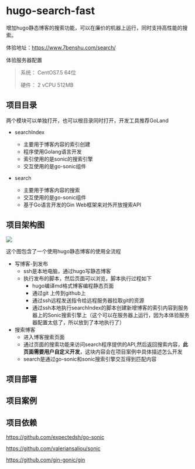 # hugo-search-fast
增加hugo静态博客的搜索功能，可以在廉价的机器上运行，同时支持高性能的搜索。

体验地址：https://www.7benshu.com/search/

体验服务器配置

> 系统： CentOS7.5 64位
>
> 硬件： 2 vCPU 512MB

## 项目目录

两个模块可以单独打开，也可以根目录同时打开，开发工具推荐GoLand

* searchIndex 
  * 主要用于博客内容的索引创建
  * 程序使用Golang语言开发
  * 索引使用的是sonic的搜索引擎
  * 交互使用的是go-sonic组件

* search
  * 主要用于博客内容的搜索
  * 交互使用的是go-sonic组件
  * 基于Go语言开发的Gin Web框架来对外开放搜索API

## 项目架构图

![](https://sevenbooks.oss-cn-hangzhou.aliyuncs.com/postimages/20200805210730.png)

这个图包含了一个使用hugo静态博客的使用全流程

* 写博客-到发布
  * ssh是本地电脑，通过hugo写静态博客
  * 执行发布的脚本，然后页面可以浏览，脚本执行过程如下
    * hugo编译md格式博客编程静态页面
    * 通过git 上传到github上
    * 通过ssh远程发送指令给远程服务器拉取git的资源
    * 通过ssh本地执行searchIndex的脚本创建新增博客的索引内容到服务器上的Sonic搜索引擎上（这个可以在服务器上运行，因为本体验服务器配置太低了，所以放到了本地执行了）
* 搜索博客
  * 进入博客搜索页面
  * 通过页面的搜索功能来访问search程序提供的API,然后返回搜索内容，**此页面需要用户自定义开发**，这块内容会在项目案例中具体描述怎么开发
  * search是通过go-sonic和sonic搜索引擎交互得到匹配内容

## 项目部署



## 项目案例



## 项目依赖

https://github.com/expectedsh/go-sonic

https://github.com/valeriansaliou/sonic

https://github.com/gin-gonic/gin